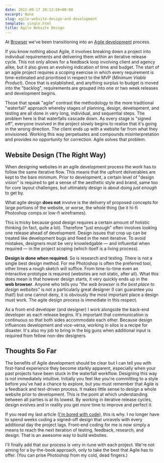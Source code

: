 ```yaml
---
date: 2012-09-17 20:12:56+00:00
excerpt: None
slug: agile-website-design-and-development
template: single.html
title: Agile Website Design
---
```


At [Browser](http://www.browserlondon.com/blog/2012/08/first-taste-of-agile-design/) we've been transitioning into an [Agile development](http://en.wikipedia.org/wiki/Agile_software_development) process.

If you know nothing about Agile, it involves breaking down a project into individual requirements and delivering them within an iterative release cycle. This not only allows for a feedback loop involving client and agency alike, but it also gives an evolving indication of time and budget. The start of an agile project requires a scoping exercise in which every requirement is time-estimated and prioritised in respect to the MVP (_Minimum Viable Product_). Once that is established, and anything surplus to budget is moved into the "backlog", requirements are grouped into one or two week releases and development begins.

Those that speak "agile" contrast the methodology to the more traditional "waterfall" approach whereby stages of planning, design, development, and testing are all done in very long, individual, and sequential steps. The problem here is that waterfalls cascade down. As every stage is "signed off", everyone involved in the project slowly begins to realise that it's going in the wrong direction. The client ends up with a website far from what they envisioned. Working this way perpetuates and compounds misinterpretation and provides no opportunity for correction. Agile solves that problem.

## Website Design (The Right Way)

When designing websites in an agile development process the work has to follow the same iterative flow. This means that the upfront deliverables are kept to the bare minimum. Prior to development, a certain level of "design vision" is required to get a sense of the aesthetic style and brand, same too for core layout challenges, but ultimately design is about doing _just enough_ to get by.

What agile design **does not** involve is the delivery of proposed concepts for large portions of the website, or worse, the whole thing (be it hi-fi Photoshop comps or low-fi wireframes).

This is tricky because good design requires a certain amount of holistic thinking (in fact, quite a lot). Therefore "just enough" often involves looking one release ahead of development. Design issues that crop up can be treated like development bugs and fixed in the next iterative. To avoid mistakes, designers must be very knowledgable — and influential when required — in the project scoping (which itself is a living process).

**Design is done when required.** So is research and testing. There is not a single best design method. For me Photoshop is often the preferred tool, other times a rough sketch will suffice. From time-to-time even an interactive prototype is required (websites are not static, after all). What this does mean is that however design starts, it very quickly ends up in the **web browser**. Anyone who tells you _"the web browser is the best place to design websites"_ is not a particularly great designer (I can guarantee you that!) but one cannot deny, it is obviously the most important place a design must work. The agile design process is immediate in this respect.

As a front-end developer (and designer) I work alongside the back-end developer as each release begins. It's important that communication is continuous so that both sides accommodate each other. Because design influences development and vice-versa, working in silos is a recipe for disaster. It's also my job to bring in the big guns when additional input is required from fellow non-dev designers.

## Thoughts So Far

The benefits of Agile development should be clear but I can tell you with first-hand experience they become starkly apparent, especially when your past projects have been stuck in the waterfall workflow. Designing this way is not immediately intuitive. Initially you feel like you're committing to a style before you've had a chance to explore, but you must remember that Agile is a feedback and test-driven process. It makes little sense to design a whole website prior to development. This is the point at which understanding between all parties is at its lowest. By working in iterative release cycles, design evolves and in reality you get _more_ time to improve and perfect it.

If you read my last article ([I'm bored with code](/2012/08/27/im-bored-with-code/)), this is why. I no longer have to spend weeks coding a signed-off design that unravels with every additional day the project lags. Front-end coding for me is now simply a means to reach the next iteration of testing, feedback, research, and design. That is an awesome way to build websites.

I'll finally add that our process is very in-tune with each project. We're not aiming for a by-the-book approach, only to take the best that Agile has to offer. (You can prise Photoshop from my cold, dead fingers.)
